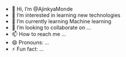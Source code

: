 - 👋 Hi, I’m @AjinkyaMonde
- 👀 I’m interested in learning new technologies
- 🌱 I’m currently learning Machine learning
- 💞️ I’m looking to collaborate on ...
- 📫 How to reach me ...
- 😄 Pronouns: ...
- ⚡ Fun fact: ...

<!---
AjinkyaMonde/AjinkyaMonde is a ✨ special ✨ repository because its `README.md` (this file) appears on your GitHub profile.
You can click the Preview link to take a look at your changes.
--->
